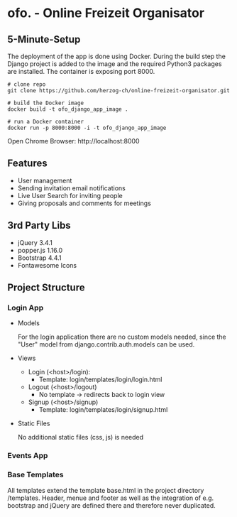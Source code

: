 # ofo. - Online Freizeit Organisator

## 5-Minute-Setup

The deployment of the app is done using Docker. During the build step the Django project is added to the image and the required Python3 packages are installed.
The container is exposing port 8000.

```
# clone repo
git clone https://github.com/herzog-ch/online-freizeit-organisator.git

# build the Docker image
docker build -t ofo_django_app_image .

# run a Docker container
docker run -p 8000:8000 -i -t ofo_django_app_image
```

Open Chrome Browser: http://localhost:8000


## Features

+ User management
+ Sending invitation email notifications
+ Live User Search for inviting people
+ Giving proposals and comments for meetings


## 3rd Party Libs

+ jQuery 3.4.1
+ popper.js 1.16.0
+ Bootstrap 4.4.1
+ Fontawesome Icons


## Project Structure

### Login App

+ Models
    
    For the login application there are no custom models needed, since the "User" model from django.contrib.auth.models can be used.

+ Views
  + Login (\<host\>/login):
    + Template: login/templates/login/login.html
  + Logout (\<host\>/logout)
    + No template -> redirects back to login view 
  + Signup (\<host\>/signup)
    + Template: login/templates/login/signup.html

+ Static Files

    No additional static files (css, js) is needed


### Events App

### Base Templates

All templates extend the template base.html in the project directory /templates.
Header, menue and footer as well as the integration of e.g. bootstrap and jQuery are defined there and therefore never duplicated.